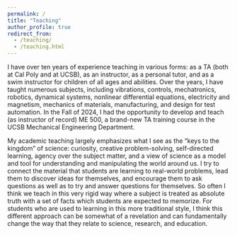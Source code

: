 ```yaml
---
permalink: /
title: "Teaching"
author_profile: true
redirect_from: 
  - /teaching/
  - /teaching.html
---
```


I have over ten years of experience teaching in various forms: as a TA (both at Cal Poly and at UCSB), as an instructor, as a personal tutor, and as a swim instructor for children of all ages and abilities. Over the years, I have taught numerous subjects, including vibrations, controls, mechatronics, robotics, dynamical systems, nonlinear differential equations, electricity and magnetism, mechanics of materials, manufacturing, and design for test automation. In the Fall of 2024, I had the opportunity to develop and teach (as instructor of record) ME 500, a brand-new TA training course in the UCSB Mechanical Engineering Department.

My academic teaching largely emphasizes what I see as the “keys to the kingdom” of science: curiosity, creative problem-solving, self-directed learning, agency over the subject matter, and a view of science as a model and tool for understanding and manipulating the world around us. I try to connect the material that students are learning to real-world problems, lead them to discover ideas for themselves, and encourage them to ask questions as well as to try and answer questions for themselves. So often I think we teach in this very rigid way where a subject is treated as absolute truth with a set of facts which students are expected to memorize. For students who are used to learning in this more traditional style, I think this different approach can be somewhat of a revelation and can fundamentally change the way that they relate to science, research, and education.

